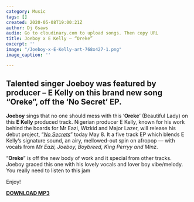 ```yaml
---
category: Music
tags: []
created: 2020-05-08T19:00:21Z
author: Dj Gsaws
audio: Go to cloudinary.com to upload songs. Then copy URL
title: Joeboy x E Kelly – “Oreke”
excerpt: ''
image: "/Joeboy-x-E-Kelly-art-768x427-1.png"
image_caption: ''

---
```

## Talented singer Joeboy was featured by producer – E Kelly on this brand new song “Oreke”, off the ‘No Secret’ EP.

**Joeboy** sings that no one should mess with this ‘**Oreke**‘ (Beautiful Lady) on this **E Kelly** produced track. Nigerian producer E Kelly, known for his work behind the boards for Mr Eazi, Wizkid and Major Lazer, will release his debut project, “[_No Secrets_](https://empawaafrica.lnk.to/EKellyNoSecrets)” today May 8. It a five track EP which blends E Kelly’s signature sound, an airy, mellowed-out spin on afropop — with vocals from _Mr Eazi, Joeboy, Boybreed, King Perryy and Minz_.

“**Oreke**” is off the new body of work and it special from other tracks. Joeboy graced this one with his lovely vocals and lover boy vibe/melody. You really need to listen to this jam

Enjoy!

[**DOWNLOAD MP3**](https://tooxclusive.com/wp-content/uploads/2020/05/Joeboy-Oreke.mp3)